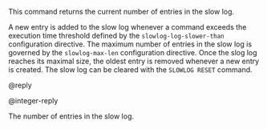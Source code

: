 This command returns the current number of entries in the slow log.

A new entry is added to the slow log whenever a command exceeds the execution time threshold defined by the `slowlog-log-slower-than` configuration directive.
The maximum number of entries in the slow log is governed by the `slowlog-max-len` configuration directive.
Once the slog log reaches its maximal size, the oldest entry is removed whenever a new entry is created.
The slow log can be cleared with the `SLOWLOG RESET` command.

@reply

@integer-reply

The number of entries in the slow log.
